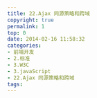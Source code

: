 ```yaml
---
title: 22.Ajax 同源策略和跨域
copyright: true
permalink: 1
top: 0
date: 2014-02-16 11:58:32
categories:
- 前端开发
- 2.标准
- 3.W3C
- 3.javaScript
- 22.Ajax 同源策略和跨域
tags:
---
```


